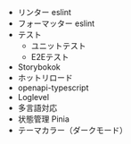 - リンター eslint
- フォーマッター eslint 
- テスト
  - ユニットテスト
  - E2Eテスト
- Storybokok
- ホットリロード
- openapi-typescript
- Loglevel
- 多言語対応
- 状態管理 Pinia
- テーマカラー（ダークモード）